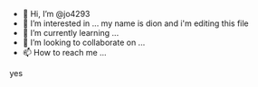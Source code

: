 - 👋 Hi, I’m @jo4293
- 👀 I’m interested in ...
my name is dion and i'm editing this file
- 🌱 I’m currently learning ...
- 💞️ I’m looking to collaborate on ...
- 📫 How to reach me ...

<!---
jo4293/jo4293 is a ✨ special ✨ repository because its `README.md` (this file) appears on your GitHub profile.
You can click the Preview link to take a look at your changes.
--->


yes
